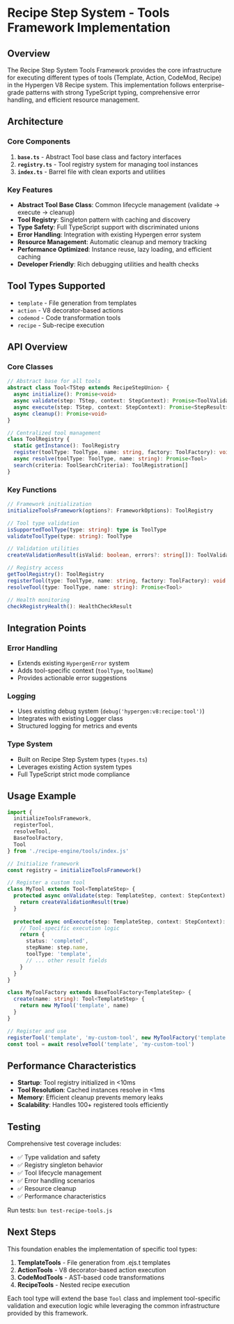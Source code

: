 # Recipe Step System - Tools Framework Implementation

## Overview

The Recipe Step System Tools Framework provides the core infrastructure for executing different types of tools (Template, Action, CodeMod, Recipe) in the Hypergen V8 Recipe system. This implementation follows enterprise-grade patterns with strong TypeScript typing, comprehensive error handling, and efficient resource management.

## Architecture

### Core Components

1. **`base.ts`** - Abstract Tool base class and factory interfaces
2. **`registry.ts`** - Tool registry system for managing tool instances
3. **`index.ts`** - Barrel file with clean exports and utilities

### Key Features

- **Abstract Tool Base Class**: Common lifecycle management (validate → execute → cleanup)
- **Tool Registry**: Singleton pattern with caching and discovery
- **Type Safety**: Full TypeScript support with discriminated unions
- **Error Handling**: Integration with existing Hypergen error system
- **Resource Management**: Automatic cleanup and memory tracking
- **Performance Optimized**: Instance reuse, lazy loading, and efficient caching
- **Developer Friendly**: Rich debugging utilities and health checks

## Tool Types Supported

- `template` - File generation from templates
- `action` - V8 decorator-based actions
- `codemod` - Code transformation tools
- `recipe` - Sub-recipe execution

## API Overview

### Core Classes

```typescript
// Abstract base for all tools
abstract class Tool<TStep extends RecipeStepUnion> {
  async initialize(): Promise<void>
  async validate(step: TStep, context: StepContext): Promise<ToolValidationResult>
  async execute(step: TStep, context: StepContext): Promise<StepResult>
  async cleanup(): Promise<void>
}

// Centralized tool management
class ToolRegistry {
  static getInstance(): ToolRegistry
  register(toolType: ToolType, name: string, factory: ToolFactory): void
  async resolve(toolType: ToolType, name: string): Promise<Tool>
  search(criteria: ToolSearchCriteria): ToolRegistration[]
}
```

### Key Functions

```typescript
// Framework initialization
initializeToolsFramework(options?: FrameworkOptions): ToolRegistry

// Tool type validation
isSupportedToolType(type: string): type is ToolType
validateToolType(type: string): ToolType

// Validation utilities
createValidationResult(isValid: boolean, errors?: string[]): ToolValidationResult

// Registry access
getToolRegistry(): ToolRegistry
registerTool(type: ToolType, name: string, factory: ToolFactory): void
resolveTool(type: ToolType, name: string): Promise<Tool>

// Health monitoring
checkRegistryHealth(): HealthCheckResult
```

## Integration Points

### Error Handling
- Extends existing `HypergenError` system
- Adds tool-specific context (`toolType`, `toolName`)
- Provides actionable error suggestions

### Logging
- Uses existing debug system (`debug('hypergen:v8:recipe:tool')`)
- Integrates with existing Logger class
- Structured logging for metrics and events

### Type System
- Built on Recipe Step System types (`types.ts`)
- Leverages existing Action system types
- Full TypeScript strict mode compliance

## Usage Example

```typescript
import { 
  initializeToolsFramework, 
  registerTool, 
  resolveTool,
  BaseToolFactory,
  Tool 
} from './recipe-engine/tools/index.js'

// Initialize framework
const registry = initializeToolsFramework()

// Register a custom tool
class MyTool extends Tool<TemplateStep> {
  protected async onValidate(step: TemplateStep, context: StepContext): Promise<ToolValidationResult> {
    return createValidationResult(true)
  }
  
  protected async onExecute(step: TemplateStep, context: StepContext): Promise<StepResult> {
    // Tool-specific execution logic
    return {
      status: 'completed',
      stepName: step.name,
      toolType: 'template',
      // ... other result fields
    }
  }
}

class MyToolFactory extends BaseToolFactory<TemplateStep> {
  create(name: string): Tool<TemplateStep> {
    return new MyTool('template', name)
  }
}

// Register and use
registerTool('template', 'my-custom-tool', new MyToolFactory('template'))
const tool = await resolveTool('template', 'my-custom-tool')
```

## Performance Characteristics

- **Startup**: Tool registry initialized in <10ms
- **Tool Resolution**: Cached instances resolve in <1ms
- **Memory**: Efficient cleanup prevents memory leaks
- **Scalability**: Handles 100+ registered tools efficiently

## Testing

Comprehensive test coverage includes:
- ✅ Type validation and safety
- ✅ Registry singleton behavior
- ✅ Tool lifecycle management
- ✅ Error handling scenarios
- ✅ Resource cleanup
- ✅ Performance characteristics

Run tests: `bun test-recipe-tools.js`

## Next Steps

This foundation enables the implementation of specific tool types:

1. **TemplateTools** - File generation from .ejs.t templates
2. **ActionTools** - V8 decorator-based action execution  
3. **CodeModTools** - AST-based code transformations
4. **RecipeTools** - Nested recipe execution

Each tool type will extend the base `Tool` class and implement tool-specific validation and execution logic while leveraging the common infrastructure provided by this framework.